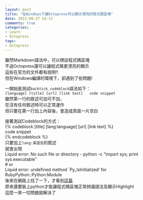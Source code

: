 ```yaml
---
layout: post
title: "在Windows下讓Octopress可以顯示漂亮的程式碼區塊"
date: 2012-09-27 14:13
comments: true
categories: 
- Learn
- Octopress
tags:
- Octopress
---
```


雖然Markdown語法中，可以標註程式碼區塊  
不過Octopress還可以讓程式碼更漂亮的顯示  
這些在官方的文件都有說明!!  
但在Windows編譯的環境下，卻遇到了些問題!
<!--more-->
一開始是測試`backtick_codeblock`語法如下：  
	``` [language] [title] [url] [link text]  
	code snippet  
	```  
雖然第一行的敘述可加可不加，  
在沒有任何敘述時可以正常運作  
但只要在第一行加上內容後，會造成頁面一片空白

接著測試Codeblock的方式：  
	{\% codeblock [title] [lang:language] [url] [link text] %}  
	code snippet  
	{\% endcodeblock %}  
只要加上`lang:某語言`的敘述  
就會出現  
	Liquid error: No such file or directory - python -c “import sys; print sys.executable”  
	# or  
	Liquid error: undefined method `Py_IsInitialized’ for RubyPython::Python:Module  
後來在網路上找了一下，才看到[這篇](http://www.blogjava.net/lishunli/archive/2012/03/18/372115.html)  
原來還要裝上python才能讓程式碼區塊正常辨識語法及顯示Highlight  
這麼一來一切問題就解決了  
